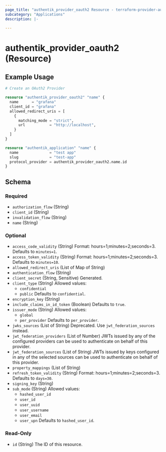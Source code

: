 ```yaml
---
page_title: "authentik_provider_oauth2 Resource - terraform-provider-authentik"
subcategory: "Applications"
description: |-
  
---
```


# authentik_provider_oauth2 (Resource)



## Example Usage

```terraform
# Create an OAuth2 Provider

resource "authentik_provider_oauth2" "name" {
  name      = "grafana"
  client_id = "grafana"
  allowed_redirect_uris = [
    {
      matching_mode = "strict",
      url           = "http://localhost",
    }
  ]
}

resource "authentik_application" "name" {
  name              = "test app"
  slug              = "test-app"
  protocol_provider = authentik_provider_oauth2.name.id
}
```

<!-- schema generated by tfplugindocs -->
## Schema

### Required

- `authorization_flow` (String)
- `client_id` (String)
- `invalidation_flow` (String)
- `name` (String)

### Optional

- `access_code_validity` (String) Format: hours=1;minutes=2;seconds=3. Defaults to `minutes=1`.
- `access_token_validity` (String) Format: hours=1;minutes=2;seconds=3. Defaults to `minutes=10`.
- `allowed_redirect_uris` (List of Map of String)
- `authentication_flow` (String)
- `client_secret` (String, Sensitive) Generated.
- `client_type` (String) Allowed values:
  - `confidential`
  - `public`
 Defaults to `confidential`.
- `encryption_key` (String)
- `include_claims_in_id_token` (Boolean) Defaults to `true`.
- `issuer_mode` (String) Allowed values:
  - `global`
  - `per_provider`
 Defaults to `per_provider`.
- `jwks_sources` (List of String) Deprecated. Use `jwt_federation_sources` instead.
- `jwt_federation_providers` (List of Number) JWTs issued by any of the configured providers can be used to authenticate on behalf of this provider.
- `jwt_federation_sources` (List of String) JWTs issued by keys configured in any of the selected sources can be used to authenticate on behalf of this provider.
- `property_mappings` (List of String)
- `refresh_token_validity` (String) Format: hours=1;minutes=2;seconds=3. Defaults to `days=30`.
- `signing_key` (String)
- `sub_mode` (String) Allowed values:
  - `hashed_user_id`
  - `user_id`
  - `user_uuid`
  - `user_username`
  - `user_email`
  - `user_upn`
 Defaults to `hashed_user_id`.

### Read-Only

- `id` (String) The ID of this resource.
